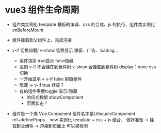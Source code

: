 # vue3 组件生命周期
  - 组件类实例化
    template 模板的编译、css 的合成、js 的执行、组件类实例化
    onBeforeMount 
  - 组件挂载到父组件上，完成渲染
- v-if 切换卸载/ v-show 切换显示
  弹窗、广告、loading...
  - 条件渲染 true显示  false隐藏
  - 区别 v-if 不会挂在到组件树 v-show 会挂载到组件树 display：none css 切换
  - 一开始显示-> v-if false 销毁组件
  - 隐藏 -> v-if true 挂载？
  - 有的组件需要toggle 显示/隐藏
    - 响应式数据 showComponent
    - 页面状态？

- 组件是一个类 Vue.Component 组件名字是LifecucleComponent ref+defineProps... new 实例化
  template + css + js 结合， 做好准备 -> 挂载到父组件 -> 渲染到页面上 可以被检测
